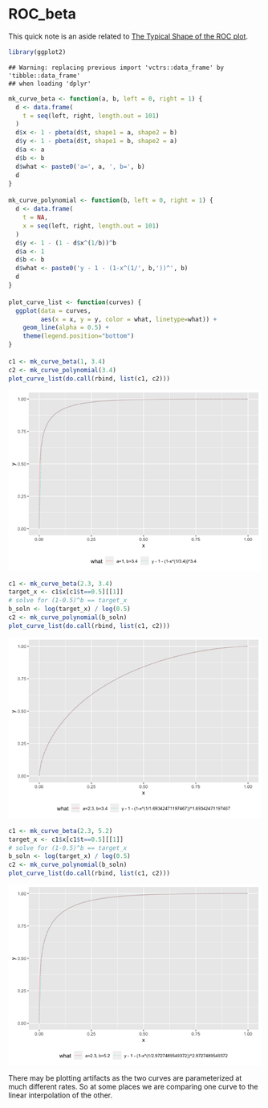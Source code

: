 ROC\_beta
================

This quick note is an aside related to [The Typical Shape of the ROC
plot](https://github.com/WinVector/Examples/blob/main/rebalance/ROC_shape.md).

``` r
library(ggplot2)
```

    ## Warning: replacing previous import 'vctrs::data_frame' by 'tibble::data_frame'
    ## when loading 'dplyr'

``` r
mk_curve_beta <- function(a, b, left = 0, right = 1) {
  d <- data.frame(
    t = seq(left, right, length.out = 101)
  )
  d$x <- 1 - pbeta(d$t, shape1 = a, shape2 = b)
  d$y <- 1 - pbeta(d$t, shape1 = b, shape2 = a)
  d$a <- a
  d$b <- b
  d$what <- paste0('a=', a, ', b=', b)
  d
}

mk_curve_polynomial <- function(b, left = 0, right = 1) {
  d <- data.frame(
    t = NA,
    x = seq(left, right, length.out = 101)
  )
  d$y <- 1 - (1 - d$x^(1/b))^b
  d$a <- 1
  d$b <- b
  d$what <- paste0('y - 1 - (1-x^(1/', b,'))^', b)
  d
}

plot_curve_list <- function(curves) {
  ggplot(data = curves,
         aes(x = x, y = y, color = what, linetype=what)) + 
    geom_line(alpha = 0.5) +
    theme(legend.position="bottom")
}

c1 <- mk_curve_beta(1, 3.4)
c2 <- mk_curve_polynomial(3.4)
plot_curve_list(do.call(rbind, list(c1, c2)))
```

![](ROC_beta_files/figure-gfm/unnamed-chunk-2-1.png)<!-- -->

``` r
c1 <- mk_curve_beta(2.3, 3.4)
target_x <- c1$x[c1$t==0.5][[1]]
# solve for (1-0.5)^b == target_x
b_soln <- log(target_x) / log(0.5)
c2 <- mk_curve_polynomial(b_soln)
plot_curve_list(do.call(rbind, list(c1, c2)))
```

![](ROC_beta_files/figure-gfm/unnamed-chunk-3-1.png)<!-- -->

``` r
c1 <- mk_curve_beta(2.3, 5.2)
target_x <- c1$x[c1$t==0.5][[1]]
# solve for (1-0.5)^b == target_x
b_soln <- log(target_x) / log(0.5)
c2 <- mk_curve_polynomial(b_soln)
plot_curve_list(do.call(rbind, list(c1, c2)))
```

![](ROC_beta_files/figure-gfm/unnamed-chunk-4-1.png)<!-- -->

There may be plotting artifacts as the two curves are parameterized at
much different rates. So at some places we are comparing one curve to
the linear interpolation of the other.
